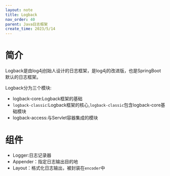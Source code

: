 ```yaml
---
layout: note
title: Logback
nav_order: 40
parent: Java日志框架
create_time: 2023/5/14
---
```


# 简介

Logback是由log4j创始人设计的日志框架，是log4j的改进版，也是SpringBoot默认的日志框架。

Logback分为三个模块:

- logback-core:Logback框架的基础
- `logback-classic`:Logback框架的核心,`logback-classic`包含logback-core基础模块
- logback-access:与Servlet容器集成的模块

# 组件

- Logger:日志记录器
- Appender：指定日志输出目的地
- Layout：格式化日志输出，被封装在`encoder`中

# 

